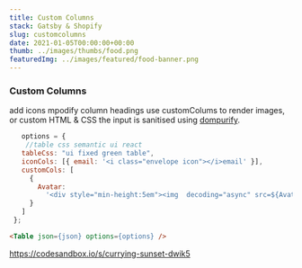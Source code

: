 ```yaml
---
title: Custom Columns
stack: Gatsby & Shopify
slug: customcolumns
date: 2021-01-05T00:00:00+00:00
thumb: ../images/thumbs/food.png
featuredImg: ../images/featured/food-banner.png
---
```


### Custom Columns

 add icons mpodify column headings
 use customColums to render images, or custom HTML & CSS the input is sanitised using [dompurify](https://github.com/cure53/DOMPurify).


 ```js
    options = {
     //table css semantic ui react 
    tableCss: "ui fixed green table",
    iconCols: [{ email: '<i class="envelope icon"></i>email' }],
    customCols: [
      {
        Avatar:
          '<div style="min-height:5em"><img  decoding="async" src=${Avatar}></img></div'
      }
    ]
  };
```
```html
<Table json={json} options={options} />
```
https://codesandbox.io/s/currying-sunset-dwik5
